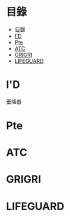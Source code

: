 # 目錄

<!-- @import "[TOC]" {cmd="toc" depthFrom=1 depthTo=6 orderedList=false} -->
<!-- code_chunk_output -->

- [目錄](#目錄)
- [I'D](#id)
- [Pte](#pte)
- [ATC](#atc)
- [GRIGRI](#grigri)
- [LIFEGUARD](#lifeguard)

<!-- /code_chunk_output -->



# I'D
垂降器

# Pte

# ATC

# GRIGRI
# LIFEGUARD
